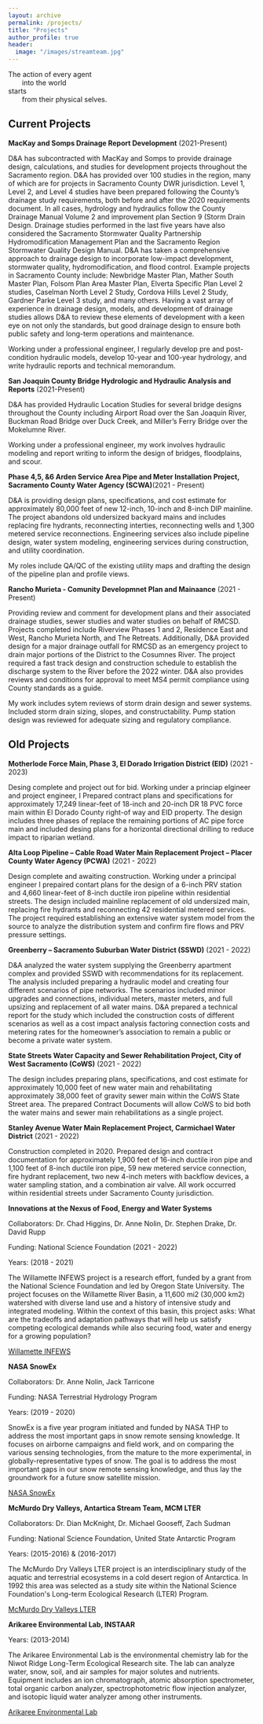 ```yaml
---
layout: archive
permalink: /projects/
title: "Projects"
author_profile: true
header:
  image: "/images/streamteam.jpg"
---
```


The action of every agent <br />
  into the world <br />
starts <br />
  from their physical selves. <br />

## Current Projects ##

**MacKay and Somps Drainage Report Development**  (2021-Present)

D&A has subcontracted with MacKay and Somps to provide drainage design, calculations, and studies for development projects throughout the Sacramento region. D&A has provided over 100 studies in the region, many of which are for projects in Sacramento County DWR jurisdiction. Level 1, Level 2, and Level 4 studies have been prepared following the County’s drainage study requirements, both before and after the 2020 requirements document. In all cases, hydrology and hydraulics follow the County Drainage Manual Volume 2 and improvement plan Section 9 (Storm Drain Design. Drainage studies performed in the last five years have also considered the Sacramento Stormwater Quality Partnership Hydromodification Management Plan and the Sacramento Region Stormwater Quality Design Manual. D&A has taken a comprehensive approach to drainage design to incorporate low-impact development, stormwater quality, hydromodification, and flood control. Example projects in Sacramento County include: Newbridge Master Plan, Mather South Master Plan, Folsom Plan Area Master Plan, Elverta Specific Plan Level 2 studies, Caselman North Level 2 Study, Cordova Hills Level 2 Study, Gardner Parke Level 3 study, and many others. Having a vast array of experience in drainage design, models, and development of drainage studies allows D&A to review these elements of development with a keen eye on not only the standards, but good drainage design to ensure both public safety and long-term operations and maintenance.

Working under a professional engineer, I regularly develop pre and post-condition hydraulic models, develop 10-year and 100-year hydrology, and write hydraulic reports and technical memorandum.

  

**San Joaquin County Bridge Hydrologic and Hydraulic Analysis and Reports**  (2021-Present)

D&A has provided Hydraulic Location Studies for several bridge designs throughout the County including Airport Road over the San Joaquin River, Buckman Road Bridge over Duck Creek, and Miller’s Ferry Bridge over the Mokelumne River.

Working under a professional engineer, my work involves hydraulic modeling and report writing to inform the design of bridges, floodplains, and scour.

  

**Phase 4,5, &6 Arden Service Area Pipe and Meter Installation Project, Sacramento County Water Agency (SCWA)**(2021 - Present)

D&A is providing design plans, specifications, and cost estimate for approximately 80,000 feet of new 12-inch, 10-inch and 8-inch DIP mainline.  The project abandons old undersized backyard mains and includes replacing fire hydrants, reconnecting interties, reconnecting wells and 1,300 metered service reconnections. Engineering services also include pipeline design, water system modeling, engineering services during construction, and utility coordination.

My roles include QA/QC of the existing utility maps and drafting the design of the pipeline plan and profile views.

  

**Rancho Murieta - Comunity Developmnet Plan and Mainaance**  (2021 - Present)

Providing review and comment for development plans and their associated drainage studies, sewer studies and water studies on behalf of RMCSD. Projects completed include Riverview Phases 1 and 2, Residence East and West, Rancho Murieta North, and The Retreats. Additionally, D&A provided design for a major drainage outfall for RMCSD as an emergency project to drain major portions of the District to the Cosumnes River.  The project required a fast track design and construction schedule to establish the discharge system to the River before the 2022 winter. D&A also provides reviews and conditions for approval to meet MS4 permit compliance using County standards as a guide.

My work includes sytem reviews of storm drain design and sewer systems. Included storm drain sizing, slopes, and constructability. Pump station design was reviewed for adequate sizing and regulatory compliance.

  

## Old Projects

**Motherlode Force Main, Phase 3, El Dorado Irrigation District (EID)**  (2021 - 2023)

Desing complete and project out for bid.  Working under a princiap elgineer and project engineer, I Prepared contract plans and specifications for approximately 17,249 linear-feet of 18-inch and 20-inch DR 18 PVC force main within El Dorado County right-of way and EID property. The design includes three phases of replace the remaining portions of AC pipe force main and included desing plans for a horizontal directional drilling to reduce impact to riparian wetland.

  

**Alta Loop Pipeline – Cable Road Water Main Replacement Project – Placer County Water Agency (PCWA)**  (2021 - 2022)

Design complete and awaiting construction. Working under a principal engineer I prepaired contart plans for the design of a 6-inch PRV station and 4,660 linear-feet of 8-inch ductile iron pipeline within residential streets. The design included mainline replacement of old undersized main, replacing fire hydrants and reconnecting 42 residential metered services. The project required establishing an extensive water system model from the source to analyze the distribution system and confirm fire flows and PRV pressure settings.

  

**Greenberry – Sacramento Suburban Water District (SSWD)**  (2021 - 2022)

D&A analyzed the water system supplying the Greenberry apartment complex and provided SSWD with recommendations for its replacement. The analysis included preparing a hydraulic model and creating four different scenarios of pipe networks. The scenarios included minor upgrades and connections, individual meters, master meters, and full upsizing and replacement of all water mains. D&A prepared a technical report for the study which included the construction costs of different scenarios as well as a cost impact analysis factoring connection costs and metering rates for the homeowner’s association to remain a public or become a private water system.

  

**State Streets Water Capacity and Sewer Rehabilitation Project, City of West Sacramento (CoWS)**  (2021 - 2022)

The design includes preparing plans, specifications, and cost estimate for approximately 10,000 feet of new water main and rehabilitating approximately 38,000 feet of gravity sewer main within the CoWS State Street area. The prepared Contract Documents will allow CoWS to bid both the water mains and sewer main rehabilitations as a single project.

  

**Stanley Avenue Water Main Replacement Project, Carmichael Water District**  (2021 - 2022)

Construction completed in 2020. Prepared design and contract documentation for approximately 1,900 feet of 16-inch ductile iron pipe and 1,100 feet of 8-inch ductile iron pipe, 59 new metered service connection, fire hydrant replacement, two new 4-inch meters with backflow devices, a water sampling station, and a combination air valve. All work occurred within residential streets under Sacramento County jurisdiction. 

  

**Innovations at the Nexus of Food, Energy and Water Systems**

Collaborators: Dr. Chad Higgins, Dr. Anne Nolin, Dr. Stephen Drake, Dr. David Rupp

Funding: National Science Foundation (2021 - 2022)

Years: (2018 - 2021)

The Willamette INFEWS project is a research effort, funded by a grant from the National Science Foundation and led by Oregon State University.  The project focuses on the Willamette River Basin, a 11,600 mi2 (30,000 km2) watershed with diverse land use and a history of intensive study and integrated modeling.  Within the context of this basin, this project asks: What are the tradeoffs and adaptation pathways that will help us satisfy competing ecological demands while also securing food, water and energy for a growing population?

[Willamette INFEWS](https://infews.org/)

  

**NASA SnowEx**

Collaborators: Dr. Anne Nolin, Jack Tarricone

Funding: NASA Terrestrial Hydrology Program

Years: (2019 - 2020)

SnowEx is a five year program initiated and funded by NASA THP to address the most important gaps in snow remote sensing knowledge. It focuses on airborne campaigns and field work, and on comparing the various sensing technologies, from the mature to the more experimental, in globally-representative types of snow. The goal is to address the most important gaps in our snow remote sensing knowledge, and thus lay the groundwork for a future snow satellite mission.

[NASA SnowEx](https://snow.nasa.gov/campaigns/snowex)

  

**McMurdo Dry Valleys, Antartica Stream Team, MCM LTER**

Collaborators: Dr. Dian McKnight, Dr. Michael Gooseff, Zach Sudman

Funding: National Science Foundation, United State Antarctic Program

Years: (2015-2016) & (2016-2017)

The McMurdo Dry Valleys LTER project is an interdisciplinary study of the aquatic and terrestrial ecosystems in a cold desert region of Antarctica. In 1992 this area was selected as a study site within the National Science Foundation's Long-term Ecological Research (LTER) Program.

[McMurdo Dry Valleys LTER](http://mcm.lternet.edu/)

  

**Arikaree Environmental Lab, INSTAAR**

Years: (2013-2014)

The Arikaree Environmental Lab is the environmental chemistry lab for the Niwot Ridge Long-Term Ecological Research site.  The lab can analyze water, snow, soil, and air samples for major solutes and nutrients.  Equipment includes an ion chromatograph, atomic absorption spectrometer, total organic carbon analyzer, spectrophotometric flow injection analyzer, and isotopic liquid water analyzer among other instruments.

[Arikaree Environmental Lab](http://instaar.colorado.edu/research/labs-groups/arikaree-environmental-lab/)
